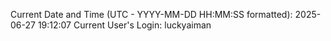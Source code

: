 Current Date and Time (UTC - YYYY-MM-DD HH:MM:SS formatted): 2025-06-27 19:12:07
Current User's Login: luckyaiman
